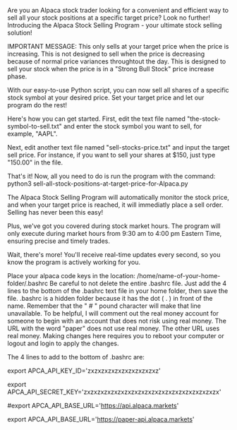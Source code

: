   Are you an Alpaca stock trader looking for a convenient and efficient way to sell all your stock positions at a specific target price? Look no further! Introducing the Alpaca Stock Selling Program - your ultimate stock selling solution! 
  
  IMPORTANT MESSAGE: This only sells at your target price when the price is increasing. 
  This is not designed to sell when the price is decreasing because of normal price variances throughtout the day. 
  This is designed to sell your stock when the price is in a "Strong Bull Stock" price increase phase. 

  With our easy-to-use Python script, you can now sell all shares of a specific stock symbol at your desired price. Set your target price and let our program do the rest!

  Here's how you can get started. First, edit the text file named "the-stock-symbol-to-sell.txt" and enter the stock symbol you want to sell, for example, "AAPL". 

  Next, edit another text file named "sell-stocks-price.txt" and input the target sell price. For instance, if you want to sell your shares at $150, just type "150.00" in the file.

  That's it! Now, all you need to do is run the program with the command: 
   python3 sell-all-stock-positions-at-target-price-for-Alpaca.py  

  The Alpaca Stock Selling Program will automatically monitor the stock price, and when your target price is reached, it will immediatly place a sell order. Selling has never been this easy!

  Plus, we've got you covered during stock market hours. The program will only execute during market hours from 9:30 am to 4:00 pm Eastern Time, ensuring precise and timely trades.

  Wait, there's more! You'll receive real-time updates every second, so you know the program is actively working for you.

Place your alpaca code keys in the location: /home/name-of-your-home-folder/.bashrc Be careful to not delete the entire .bashrc file. Just add the 4 lines to the bottom of the .bashrc text file in your home folder, then save the file. .bashrc is a hidden folder because it has the dot ( . ) in front of the name. Remember that the " # " pound character will make that line unavailable. To be helpful, I will comment out the real money account for someone to begin with an account that does not risk using real money. The URL with the word "paper" does not use real money. The other URL uses real money. Making changes here requires you to reboot your computer or logout and login to apply the changes.

The 4 lines to add to the bottom of .bashrc are:

export APCA_API_KEY_ID='zxzxzxzxzxzxzxzxzxzxz'

export APCA_API_SECRET_KEY='zxzxzxzxzxzxzxzxzxzxzxzxzxzxzxzxzxzxzxzx'

#export APCA_API_BASE_URL='https://api.alpaca.markets'

export APCA_API_BASE_URL='https://paper-api.alpaca.markets'
